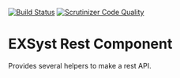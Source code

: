 [![Build Status](https://travis-ci.org/EXSyst/Rest.svg?branch=master)](https://travis-ci.org/EXSyst/Rest)
[![Scrutinizer Code Quality](https://scrutinizer-ci.com/g/EXSyst/Rest/badges/quality-score.png?b=master)](https://scrutinizer-ci.com/g/EXSyst/Rest/?branch=master)

# EXSyst Rest Component
Provides several helpers to make a rest API.
